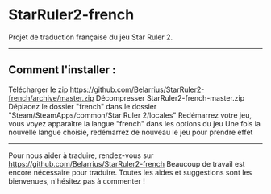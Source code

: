 StarRuler2-french
=================
Projet de traduction française du jeu Star Ruler 2.

---
Comment l'installer :
---

Télécharger le zip https://github.com/Belarrius/StarRuler2-french/archive/master.zip 
Décompresser StarRuler2-french-master.zip 
Déplacez le dossier "french" dans le dossier "Steam/SteamApps/common/Star Ruler 2/locales"
Redémarrez votre jeu, vous voyez apparaître la langue "french" dans les options du jeu
Une fois la nouvelle langue choisie, redémarrez de nouveau le jeu pour prendre effet

---

Pour nous aider à traduire, rendez-vous sur https://github.com/Belarrius/StarRuler2-french
Beaucoup de travail est encore nécessaire pour traduire.
Toutes les aides et suggestions sont les bienvenues, n'hésitez pas à commenter !
